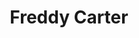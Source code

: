 ---
# intro_banner
image: "images/developer.jpg"
title: "Freddy Carter"
designation: "Front-end developer"
---
